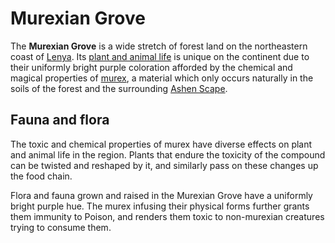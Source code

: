# Murexian Grove

The **Murexian Grove** is a wide stretch of forest land on the northeastern coast of [Lenya](lenya.md). Its [plant and animal life](../../../bestiary/murexian-creature.md) is unique on the continent due to their uniformly bright purple coloration afforded by the chemical and magical properties of [murex](../../../ch-5-mote-treasures/murex/murex.md), a material which only occurs naturally in the soils of the forest and the surrounding [Ashen Scape](ashen-scape.md).

## Fauna and flora

The toxic and chemical properties of murex have diverse effects on plant and animal life in the region. Plants that endure the toxicity of the compound can be twisted and reshaped by it, and similarly pass on these changes up the food chain.

Flora and fauna grown and raised in the Murexian Grove have a uniformly bright purple hue. The murex infusing their physical forms further grants them immunity to Poison, and renders them toxic to non-murexian creatures trying to consume them.
